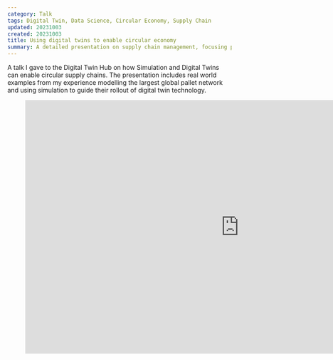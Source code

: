 ```yaml
---
category: Talk
tags: Digital Twin, Data Science, Circular Economy, Supply Chain
updated: 20231003
created: 20231003
title: Using digital twins to enable circular economy
summary: A detailed presentation on supply chain management, focusing particularly on the concept of resilient supply chain structures.
---
```


A talk I gave to the Digital Twin Hub on how Simulation and Digital Twins can enable circular supply chains. The presentation includes real world examples from my experience modelling the largest global pallet network and using simulation to guide their rollout of digital twin technology. 


<figure class="image is-16by9">
<iframe class="has-ratio" width="960" height="569"  src="https://www.youtube.com/embed/sQvVpU0wK7A?si=7gmezCk0GzCRaKx1" title="YouTube video player" frameborder="0" allow="accelerometer; autoplay; clipboard-write; encrypted-media; gyroscope; picture-in-picture; web-share" referrerpolicy="strict-origin-when-cross-origin" allowfullscreen></iframe>
</figure>